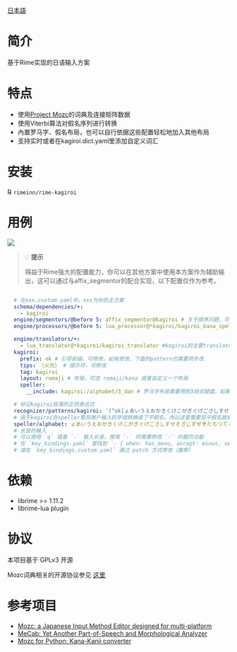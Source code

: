 [日本語](README.md)
# 简介
基于Rime实现的日语输入方案

# 特点
- 使用[Project Mozc](https://github.com/google/mozc)的词典及连接矩阵数据
- 使用Viterbi算法对假名序列进行转换
- 內置罗马字、假名布局，也可以自行依据这些配置轻松地加入其他布局
- 支持实时或者在kagiroi.dict.yaml里添加自定义词汇

# 安装
℞ `rimeinn/rime-kagiroi`

# 用例
![](misc/example.png)


> 💡 **提示**
> 
> 得益于Rime强大的配置能力，你可以在其他方案中使用本方案作为辅助输出，这可以通过与affix_segmentor的配合实现，以下配置仅作为参考。




```yaml

  # 在xxx.custom.yaml中，xxx为你的主方案
  schema/dependencies/+:
    - kagiroi
  engine/segmentors/@before 5: affix_segmentor@kagiroi # 关于顺序问题，可以参考https://github.com/rime/librime/pull/959
  engine/processors/@before 5: lua_processor@*kagiroi/kagiroi_kana_speller # kagiroi使用到的自定义speller，至少要放到rime自带speller的前面，如果打字发现编辑区仍然没有出现平假名，有可能是受到上游的processor的影响，可以试着把这个speller的顺序往前调整

  engine/translators/+:
    - lua_translator@*kagiroi/kagiroi_translator #kagiroi的主要translator，负责把平假名转换成候选
  kagiroi:
    prefix: ok # 引导前缀，可修改，如有修改，下面的pattern也需要同步改
    tips: 〔火光〕 # 提示符，可修改
    tag: kagiroi
    layout: romaji # 布局，可选 romaji/kana 或者自定义一个布局
    speller:
      __include: kagiroi:/alphabet/3_dan # 罗马字布局需要用到3段式键盘，如果是kana布局，需要使用4段式 kagiroi:/alphabet/4_dan

  # 标记kagiroi段落的正则表达式
  recognizer/patterns/kagiroi: '(^ok[ょあいうえおかきくけこがぎぐげごさしすせそざじずぜぞたちつてとだぢづでどなにぬねのはひふへほばびぶべぼぱぴぷぺぽまみむめもやゆよらりるれろわゐ𛄟ゑをんゃっゕゖーゅabcdefghijklmnopqrstuvwxyz\-;]*$)'
  # 由于kagiroi在speller里将用户输入的字母转换成了平假名，所以这里需要将平假名放到alphabet里面，否则kagiroi将无法正常工作
  speller/alphabet: ょあいうえおかきくけこがぎぐげごさしすせそざじずぜぞたちつてとだぢづでどなにぬねのはひふへほばびぶべぼぱぴぷぺぽまみむめもやゆよらりるれろわゐ𛄟ゑをんゃっゕゖーゅabcdefghijklmnopqrstuvwxyz-ABCDEFGHIJKLMNOPQRSTUVWXYZ/;
  # 长音的输入
  # 可以使用 `q` 或者 `-` 输入长音，使用 `-` 时需要修改 `-` 的翻页功能
  # 在 `key_bindings.yaml` 里找到 `- { when: has_menu, accept: minus, send: Page_Up }` 将 `has_menu` 改为 `paging`
  # 或在 `key_bindings.custom.yaml` 通过 patch 方式修改（推荐）

```

# 依赖
- librime >= 1.11.2
- librime-lua plugin

# 协议
本项目基于 GPLv3 开源

Mozc词典相关的开源协议参见
[这里](https://github.com/google/mozc/blob/006ed69bf545548a8a3596b13f58cb22cf3d8a2f/src/data/dictionary_oss/README.txt)

# 参考项目
- [Mozc: a Japanese Input Method Editor designed for multi-platform](https://github.com/google/mozc)
- [MeCab: Yet Another Part-of-Speech and Morphological Analyzer](https://taku910.github.io/mecab/)
- [Mozc for Python: Kana-Kanji converter](https://github.com/ikegami-yukino/mozcpy)
